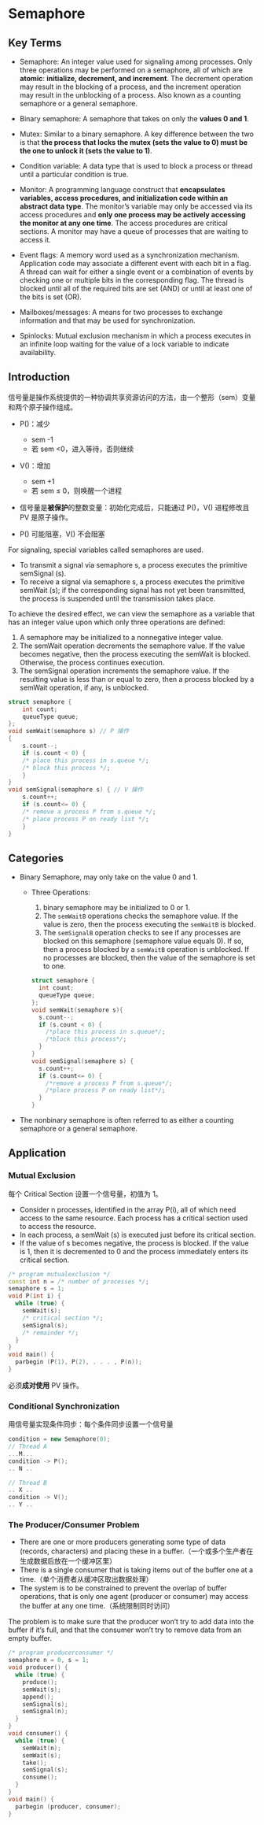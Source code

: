 # Semaphore

## Key Terms

* Semaphore: An integer value used for signaling among processes. Only three operations may be
performed on a semaphore, all of which are **atomic**: **initialize, decrement, and increment**. The decrement operation may result in the blocking of a process, and the increment
operation may result in the unblocking of a process. Also known as a counting
semaphore or a general semaphore.

* Binary semaphore: A semaphore that takes on only the **values 0 and 1**.

* Mutex: Similar to a binary semaphore. A key difference between the two is that **the process that locks the mutex (sets the value to 0) must be the one to unlock it (sets the value to 1)**.
* Condition variable: A data type that is used to block a process or thread until a particular condition is true.
* Monitor: A programming language construct that **encapsulates variables, access procedures, and
initialization code within an abstract data type**. The monitor’s variable may only be accessed via its access procedures and **only one process may be actively accessing the monitor at any one time**. The access procedures are critical sections. A monitor may have a queue of processes that are waiting to access it.
* Event flags: A memory word used as a synchronization mechanism. Application code may associate a different event with each bit in a flag. A thread can wait for either a single event or a combination of events by checking one or multiple bits in the corresponding flag. The thread is blocked until all of the required bits are set (AND) or until at least one of the bits is set (OR).
* Mailboxes/messages: A means for two processes to exchange information and that may be used for synchronization.
* Spinlocks: Mutual exclusion mechanism in which a process executes in an infinite loop waiting for the value of a lock variable to indicate availability.

## Introduction

信号量是操作系统提供的一种协调共享资源访问的方法，由一个整形（sem）变量和两个原子操作组成。

* P()：减少
  * sem -1
  * 若 sem <0，进入等待，否则继续
* V()：增加
  * sem +1
  * 若 sem $\leq$ 0，则唤醒一个进程

* 信号量是**被保护**的整数变量：初始化完成后，只能通过 P()，V() 进程修改且 PV 是原子操作。
* P() 可能阻塞，V() 不会阻塞

For signaling, special variables called semaphores are used.

* To transmit a signal via semaphore s, a process executes the primitive semSignal (s).
* To receive a signal via semaphore s, a process executes the primitive semWait (s); if the corresponding signal has not yet been transmitted, the process is suspended until the transmission takes place.

To achieve the desired effect, we can view the semaphore as a variable that has an integer value upon which only three operations are defined:

1. A semaphore may be initialized to a nonnegative integer value.
2. The semWait operation decrements the semaphore value. If the value becomes negative, then the process executing the semWait is blocked. Otherwise, the process continues execution.
3. The semSignal operation increments the semaphore value. If the resulting value is less than or equal to zero, then a process blocked by a semWait operation, if any, is unblocked.

```c++
struct semaphore {
    int count;
    queueType queue;
};
void semWait(semaphore s) // P 操作
{
    s.count--;
    if (s.count < 0) {
    /* place this process in s.queue */;
    /* block this process */;
    }
}
void semSignal(semaphore s) { // V 操作
    s.count++;
    if (s.count<= 0) {
    /* remove a process P from s.queue */;
    /* place process P on ready list */;
    }
}
```

## Categories

* Binary Semaphore, may only take on the value 0 and 1.
  * Three Operations:
    1. binary semaphore may be initialized to 0 or 1.
    2. The `semWaitB` operations checks the semaphore value. If the value is zero, then the process executing the `semWaitB` is blocked.
    3. The `semSignalB` operation checks to see if any processes are blocked on this semaphore (semaphore value equals 0). If so, then a process blocked by a `semWaitB` operation is unblocked. If no processes are blocked, then the value of the semaphore is set to one.

      ```c++
      struct semaphore {
        int count;
        queueType queue;
      };
      void semWait(semaphore s){
        s.count--;
        if (s.count < 0) {
          /*place this process in s.queue*/;
          /*block this process*/;
        }
      }
      void semSignal(semaphore s) {
        s.count++;
        if (s.count<= 0) {
          /*remove a process P from s.queue*/;
          /*place process P on ready list*/;
        }
      }
      ```

* The nonbinary semaphore is often referred to as either a counting semaphore or a general semaphore.

## Application

### Mutual Exclusion

每个 Critical Section 设置一个信号量，初值为 1。

* Consider n processes, identified in the array P(i), all of which need access to the same resource. Each process has a critical section
used to access the resource.
* In each process, a semWait (s) is executed just before its critical section.
* If the value of s becomes negative, the process is blocked. If the value is 1, then it is decremented to 0 and the process immediately enters its critical section.

```c++
/* program mutualexclusion */
const int n = /* number of processes */;
semaphore s = 1;
void P(int i) {
  while (true) {
    semWait(s);
    /* critical section */;
    semSignal(s);
    /* remainder */;
  }
}
void main() {
  parbegin (P(1), P(2), . . . , P(n));
}
```

必须**成对使用** PV 操作。

### Conditional Synchronization

用信号量实现条件同步：每个条件同步设置一个信号量

```c++
condition = new Semaphore(0);
// Thread A
...M...
condition -> P();
.. N ..

// Thread B
.. X ..
condition -> V();
.. Y ..
```

### The Producer/Consumer Problem

* There are one or more producers generating some type of data (records, characters) and placing these in a buffer.（一个或多个生产者在生成数据后放在一个缓冲区里）
* There is a single consumer that is taking items out of the buffer one at a time.（单个消费者从缓冲区取出数据处理）
* The system is to be constrained to prevent the overlap of buffer operations, that is only one agent (producer or consumer) may access the buffer at any one time.（系统限制同时访问）

The problem is to make sure that the producer won’t try to add data into the buffer if it’s full, and that the consumer won’t try to remove data from an empty buffer.

```c++
/* program producerconsumer */
semaphore n = 0, s = 1;
void producer() {
  while (true) {
    produce();
    semWait(s);
    append();
    semSignal(s);
    semSignal(n);
  }
}
void consumer() {
  while (true) {
    semWait(n);
    semWait(s);
    take();
    semSignal(s);
    consume();
  }
}
void main() {
  parbegin (producer, consumer);
}
```